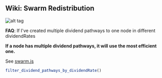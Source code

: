 ## Wiki: Swarm Redistribution


![alt tag](http://i.imgur.com/TNwsT37.png)


<b>FAQ</b>: If I've created multiple dividend pathways to one node in different dividendRates

<b>If a node has multiple dividend pathways, it will use the most efficient one. </b>

See <a href="https://github.com/p2p-safety-net-co-op-dividend-scheme/server/blob/master/docs/swarm.js">swarm.js</a>
```js
filter_dividend_pathways_by_dividendRate()
```
